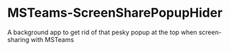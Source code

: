 # MSTeams-ScreenSharePopupHider
A background app to get rid of that pesky popup at the top when screen-sharing with MSTeams
